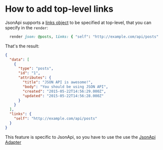 # How to add top-level links

JsonApi supports a [links object](http://jsonapi.org/format/#document-links) to be specified at top-level, that you can specify in the `render`:

```ruby
  render json: @posts, links: { "self": "http://example.com/api/posts" }
```

That's the result:

```json
{
  "data": [
    {
      "type": "posts",
      "id": "1",
      "attributes": {
        "title": "JSON API is awesome!",
        "body": "You should be using JSON API",
        "created": "2015-05-22T14:56:29.000Z",
        "updated": "2015-05-22T14:56:28.000Z"
      }
    }
  ],
  "links": {
    "self": "http://example.com/api/posts"
  }
}
```

This feature is specific to JsonApi, so you have to use the use the [JsonApi Adapter](https://github.com/rails-api/active_model_serializers/blob/master/docs/general/adapters.md#jsonapi)
